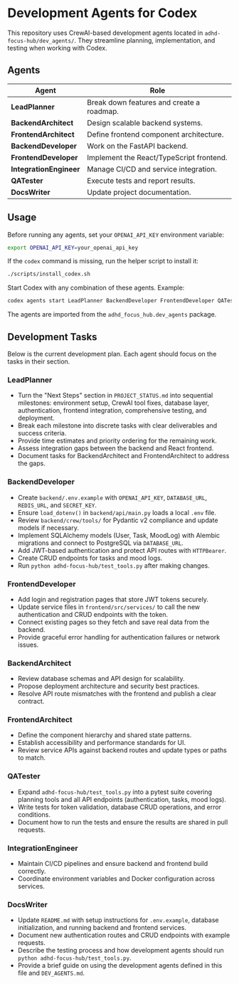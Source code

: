 # Development Agents for Codex

This repository uses CrewAI-based development agents located in `adhd-focus-hub/dev_agents/`. They streamline planning, implementation, and testing when working with Codex.

## Agents

| Agent | Role |
|-------|------|
| **LeadPlanner** | Break down features and create a roadmap. |
| **BackendArchitect** | Design scalable backend systems. |
| **FrontendArchitect** | Define frontend component architecture. |
| **BackendDeveloper** | Work on the FastAPI backend. |
| **FrontendDeveloper** | Implement the React/TypeScript frontend. |
| **IntegrationEngineer** | Manage CI/CD and service integration. |
| **QATester** | Execute tests and report results. |
| **DocsWriter** | Update project documentation. |

## Usage

Before running any agents, set your `OPENAI_API_KEY` environment variable:
```bash
export OPENAI_API_KEY=your_openai_api_key
```

If the `codex` command is missing, run the helper script to install it:
```bash
./scripts/install_codex.sh
```

Start Codex with any combination of these agents. Example:
```bash
codex agents start LeadPlanner BackendDeveloper FrontendDeveloper QATester DocsWriter
```

The agents are imported from the `adhd_focus_hub.dev_agents` package.

## Development Tasks

Below is the current development plan. Each agent should focus on the tasks in their section.

### LeadPlanner
- Turn the "Next Steps" section in `PROJECT_STATUS.md` into sequential milestones: environment setup, CrewAI tool fixes, database layer, authentication, frontend integration, comprehensive testing, and deployment.
- Break each milestone into discrete tasks with clear deliverables and success criteria.
- Provide time estimates and priority ordering for the remaining work.
- Assess integration gaps between the backend and React frontend.
- Document tasks for BackendArchitect and FrontendArchitect to address the gaps.

### BackendDeveloper
- Create `backend/.env.example` with `OPENAI_API_KEY`, `DATABASE_URL`, `REDIS_URL`, and `SECRET_KEY`.
- Ensure `load_dotenv()` in `backend/api/main.py` loads a local `.env` file.
- Review `backend/crew/tools/` for Pydantic v2 compliance and update models if necessary.
- Implement SQLAlchemy models (User, Task, MoodLog) with Alembic migrations and connect to PostgreSQL via `DATABASE_URL`.
- Add JWT-based authentication and protect API routes with `HTTPBearer`.
- Create CRUD endpoints for tasks and mood logs.
- Run `python adhd-focus-hub/test_tools.py` after making changes.

### FrontendDeveloper
- Add login and registration pages that store JWT tokens securely.
- Update service files in `frontend/src/services/` to call the new authentication and CRUD endpoints with the token.
- Connect existing pages so they fetch and save real data from the backend.
- Provide graceful error handling for authentication failures or network issues.

### BackendArchitect
- Review database schemas and API design for scalability.
- Propose deployment architecture and security best practices.
- Resolve API route mismatches with the frontend and publish a clear contract.

### FrontendArchitect
- Define the component hierarchy and shared state patterns.
- Establish accessibility and performance standards for UI.
- Review service APIs against backend routes and update types or paths to match.

### QATester
- Expand `adhd-focus-hub/test_tools.py` into a pytest suite covering planning tools and all API endpoints (authentication, tasks, mood logs).
- Write tests for token validation, database CRUD operations, and error conditions.
- Document how to run the tests and ensure the results are shared in pull requests.

### IntegrationEngineer
- Maintain CI/CD pipelines and ensure backend and frontend build correctly.
- Coordinate environment variables and Docker configuration across services.

### DocsWriter
- Update `README.md` with setup instructions for `.env.example`, database initialization, and running backend and frontend services.
- Document new authentication routes and CRUD endpoints with example requests.
- Describe the testing process and how development agents should run `python adhd-focus-hub/test_tools.py`.
- Provide a brief guide on using the development agents defined in this file and `DEV_AGENTS.md`.

